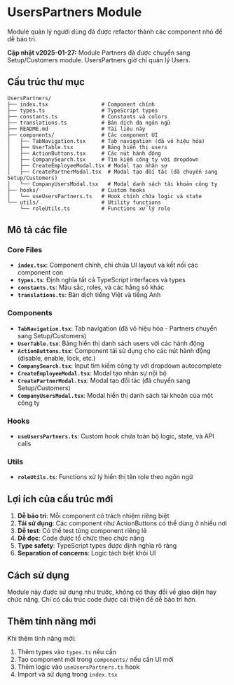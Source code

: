 # UsersPartners Module

Module quản lý người dùng đã được refactor thành các component nhỏ để dễ bảo trì.

**Cập nhật v2025-01-27:** Module Partners đã được chuyển sang Setup/Customers module. UsersPartners giờ chỉ quản lý Users.

## Cấu trúc thư mục

```
UsersPartners/
├── index.tsx                 # Component chính
├── types.ts                  # TypeScript types
├── constants.ts              # Constants và colors
├── translations.ts           # Bản dịch đa ngôn ngữ
├── README.md                 # Tài liệu này
├── components/               # Các component UI
│   ├── TabNavigation.tsx     # Tab navigation (đã vô hiệu hóa)
│   ├── UserTable.tsx         # Bảng hiển thị users
│   ├── ActionButtons.tsx     # Các nút hành động
│   ├── CompanySearch.tsx     # Tìm kiếm công ty với dropdown
│   ├── CreateEmployeeModal.tsx # Modal tạo nhân sự
│   ├── CreatePartnerModal.tsx  # Modal tạo đối tác (đã chuyển sang Setup/Customers)
│   └── CompanyUsersModal.tsx   # Modal danh sách tài khoản công ty
├── hooks/                    # Custom hooks
│   └── useUsersPartners.ts   # Hook chính chứa logic và state
└── utils/                    # Utility functions
    └── roleUtils.ts          # Functions xử lý role
```

## Mô tả các file

### Core Files
- **`index.tsx`**: Component chính, chỉ chứa UI layout và kết nối các component con
- **`types.ts`**: Định nghĩa tất cả TypeScript interfaces và types
- **`constants.ts`**: Màu sắc, roles, và các hằng số khác
- **`translations.ts`**: Bản dịch tiếng Việt và tiếng Anh

### Components
- **`TabNavigation.tsx`**: Tab navigation (đã vô hiệu hóa - Partners chuyển sang Setup/Customers)
- **`UserTable.tsx`**: Bảng hiển thị danh sách users với các hành động
- **`ActionButtons.tsx`**: Component tái sử dụng cho các nút hành động (disable, enable, lock, etc.)
- **`CompanySearch.tsx`**: Input tìm kiếm công ty với dropdown autocomplete
- **`CreateEmployeeModal.tsx`**: Modal tạo nhân sự nội bộ
- **`CreatePartnerModal.tsx`**: Modal tạo đối tác (đã chuyển sang Setup/Customers)
- **`CompanyUsersModal.tsx`**: Modal hiển thị danh sách tài khoản của một công ty

### Hooks
- **`useUsersPartners.ts`**: Custom hook chứa toàn bộ logic, state, và API calls

### Utils
- **`roleUtils.ts`**: Functions xử lý hiển thị tên role theo ngôn ngữ

## Lợi ích của cấu trúc mới

1. **Dễ bảo trì**: Mỗi component có trách nhiệm riêng biệt
2. **Tái sử dụng**: Các component như ActionButtons có thể dùng ở nhiều nơi
3. **Dễ test**: Có thể test từng component riêng lẻ
4. **Dễ đọc**: Code được tổ chức theo chức năng
5. **Type safety**: TypeScript types được định nghĩa rõ ràng
6. **Separation of concerns**: Logic tách biệt khỏi UI

## Cách sử dụng

Module này được sử dụng như trước, không có thay đổi về giao diện hay chức năng. Chỉ có cấu trúc code được cải thiện để dễ bảo trì hơn.

## Thêm tính năng mới

Khi thêm tính năng mới:
1. Thêm types vào `types.ts` nếu cần
2. Tạo component mới trong `components/` nếu cần UI mới
3. Thêm logic vào `useUsersPartners.ts` hook
4. Import và sử dụng trong `index.tsx`
